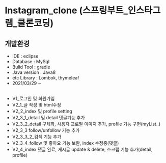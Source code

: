 # Instagram_clone (스프링부트_인스타그램_클론코딩)
## 개발환경
* IDE : eclipse
* Database : MySql
* Bulid Tool : gradle
* Java version : Java8
* etc Library : Lombok, thymeleaf
* 2021/03/29 ~
##
* V1_로그인 및 회원가입
* V2_1_글 작성 및 html수정
* V2_2_index 및 profile setting
* V2_3_1_detail 및 detail 댓글기능 추가
* V2_3_2_detail 구체화, 사용자 프로필 이미지 추가, profile 기능 구현(myList..)
* V2_3_3 follow/unfollow 기능 추가
* V2_3_3_2_검색 기능 추가
* V2_3_4_follow 및 좋아요 기능 보완, index 수정중(댓글)
* V2_4_index 댓글 완료, 게시글 update & delete, 스크랩 기능 추가(detail, profile)
